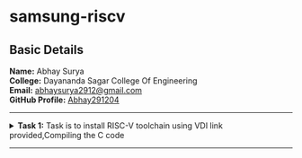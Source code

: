 # samsung-riscv
<h2>Basic Details</h2>
<b>Name:</b> Abhay Surya
<br>
<b>College:</b> Dayananda Sagar College Of Engineering
<br>
<b>Email:</b> <a href="abhaysurya2912@gmail.com">abhaysurya2912@gmail.com</a>
<br>
<b>GitHub Profile:</b> <a href="https://github.com/Abhay291204">Abhay291204</a>
<hr>
<!-- Task 1 -->
    <details>
      <p><summary>
      <b>Task 1:</b> Task is to install RISC-V toolchain using VDI link provided,Compiling the C code 
    </summary></p>
    <b>1. Compiling C code</b>
    <br><br>
    <pre><code>
    cd
    gedit num.c
    gcc num.c
    ./a.out</code></pre>
    <br>
    <img src="https://github.com/Abhay291204/samsung-riscv/blob/main/Task%201/cprog_ex1.jpg"  alt=C code>
    <br><br>
    <img src="https://github.com/Abhay291204/samsung-riscv/blob/main/Task%201/cprog_output.jpg"      alt=commands for c compilation>
    <br><br>
    <b>2. Object Dump and O1, Ofast Output</b>
    <br><br>
    <pre><code>
    cat num.c
    riscv64-unknown-elf-gcc -O1 -mabi=lp64 -march=rv64i -o num.o num.c
    ls -ltr num.o
    </code></pre>
    <br>
    <img src="https://github.com/Abhay291204/samsung-riscv/blob/main/Task%201/ass_cmd.jpg"    alt=Commands >
    <br><br>
    <pre><code>riscv64-unknown-elf-objdump -d num.o |less</code></pre>
    <br>
    <img src="https://github.com/Abhay291204/samsung-riscv/blob/main/Task%201/obj_dump.jpg" alt=Object dump>
      <br>
      <br>
      <b>For O1: The number of instructions were 15</b><br><br>
    <img src="https://github.com/Abhay291204/samsung-riscv/blob/main/Task%201/O1_ass.jpg" alt=O1 output>
    <br><br>
    <pre><code>riscv64-unknown-elf-gcc -Ofast -mabi=lp64 -march=rv64i -o num.o num.c</code></pre>
    <br>
      <b>For Ofast: the number of instructions were 12</b>
      <br><br>
    <img src="https://github.com/Abhay291204/samsung-riscv/blob/main/Task%201/fast_ass.jpg"  alt=Ofast output>
    <br><br>
    </details>
<hr>
<!--End of Task 1-->

